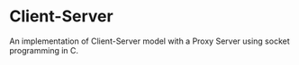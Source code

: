 # Client-Server
An implementation of Client-Server model with a Proxy Server using socket programming in C.
